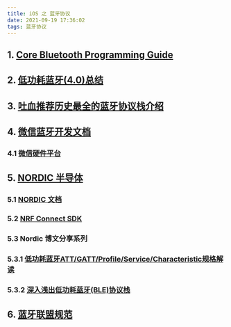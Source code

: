 ```yaml
---
title: iOS 之 蓝牙协议
date: 2021-09-19 17:36:02
tags: 蓝牙协议
---
```


## 1. [Core Bluetooth Programming Guide](https://developer.apple.com/library/archive/documentation/NetworkingInternetWeb/Conceptual/CoreBluetooth_concepts/AboutCoreBluetooth/Introduction.html#//apple_ref/doc/uid/TP40013257-CH1-SW1)

## 2. [低功耗蓝牙(4.0)总结](../Network/documents/BLE4.0低功耗蓝牙协议总结.pdf)

## 3. [吐血推荐历史最全的蓝牙协议栈介绍](https://blog.csdn.net/XiaoXiaoPengBo/article/details/107466841)

## 4. [微信蓝牙开发文档](https://developers.weixin.qq.com/miniprogram/dev/framework/device/bluetooth.html)

### 4.1 [微信硬件平台](https://iot.weixin.qq.com/wiki/new/index.html?page=2-1)

## 5. [NORDIC 半导体](https://moore.live/news/235905/detail/)

### 5.1 [NORDIC 文档](https://infocenter.nordicsemi.com/index.jsp?topic=%2Fcom.nordic.infocenter.sdk5.v12.2.0%2Fble_sdk_app_ancs.html)

### 5.2 [NRF Connect SDK](https://developer.nordicsemi.com/nRF_Connect_SDK/doc/latest/nrf/index.html)

### 5.3 Nordic 博文分享系列

### 5.3.1 [低功耗蓝牙ATT/GATT/Profile/Service/Characteristic规格解读](https://mp.weixin.qq.com/s/t0D3XcjQgbgoCYQlXoZ34Q)

### 5.3.2 [深入浅出低功耗蓝牙(BLE)协议栈](https://mp.weixin.qq.com/s?__biz=MzIyOTIxODc5Mw==&mid=2247484942&idx=1&sn=3f54b6a37ecfec8f6fa13f0fd427126c&chksm=e8474688df30cf9e89e1d98a930696bc50d1127bc54bf78b17a3386de2e11a1fb7e964387638&scene=21#wechat_redirect)

## 6. [蓝牙联盟规范](https://www.bluetooth.com/zh-cn/specifications/specs/)
